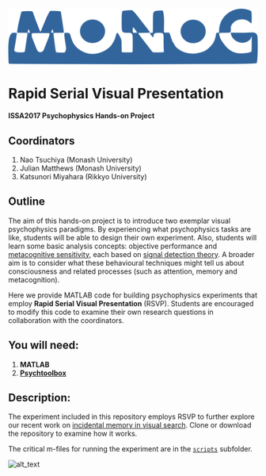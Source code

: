 ![alt text][logo]
# Rapid Serial Visual Presentation
**ISSA2017 Psychophysics Hands-on Project**
## Coordinators
1. Nao Tsuchiya (Monash University)
2. Julian Matthews (Monash University)
3. Katsunori Miyahara (Rikkyo University)

## Outline
The aim of this hands-on project is to introduce two exemplar visual psychophysics paradigms. By experiencing what psychophysics tasks are like, students will be able to design their own experiment. Also, students will learn some basic analysis concepts: objective performance and [metacognitive sensitivity](http://www.sciencedirect.com/science/article/pii/S105381000090494X), each based on [signal detection theory](http://psycnet.apa.org/psycinfo/2004-19022-000). A broader aim is to consider what these behavioural techniques might tell us about consciousness and related processes (such as attention, memory and metacognition). 

Here we provide MATLAB code for building psychophysics experiments that employ **Rapid Serial Visual Presentation** (RSVP). Students are encouraged to modify this code to examine their own research questions in collaboration with the coordinators.

## You will need: 
1. **MATLAB**
2. [**Psychtoolbox**](http://psychtoolbox.org/)

## Description:
The experiment included in this repository employs RSVP to further explore our recent work on [incidental memory in visual search](https://www.ncbi.nlm.nih.gov/pubmed/27507869). Clone or download the repository to examine how it works. 

The critical m-files for running the experiment are in the [`scripts`](./scripts/run_experiment) subfolder.

![alt_text][avatar]

[logo]: https://raw.githubusercontent.com/julian-matthews/MoNoC-practice-experiment/master/MoNoC_minimal.png "Monash Neuroscience of Consciousness"

[avatar]: https://avatars0.githubusercontent.com/u/18410581?v=3&s=96 "I'm Julian"
